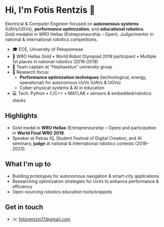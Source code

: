 # Hi, I'm Fotis Rentzis 👋

Electrical & Computer Engineer focused on **autonomous systems** (UAVs/UGVs), **performance optimization**, and **educational robotics**.  
Gold medalist in WRO Hellas (Entrepreneurship – Open). Judge/mentor in national & international robotics competitions.

- 🎓 ECE, University of Peloponnese  
- 🏅 WRO Hellas Gold • World Robot Olympiad 2019 participant • Multiple 1st places in national robotics (2016–2019)  
- 🤝 Team captain at “Hephaestus” university group  
- 🧠 Research focus:  
  - **Performance optimization techniques** (technological, energy, operational) for autonomous UxVs (UAVs & UGVs)  
  - Cyber-physical systems & AI in education  
- 💻 Tech: Python • C/C++ • MATLAB • sensors & embedded/robotics stacks  

## Highlights
- Gold medal in **WRO Hellas** (Entrepreneurship – Open) and participation in **World Final WRO 2019**.  
- Speaker at Patras IQ, Student Festival of Digital Creation, and AI seminars; **judge** at national & international robotics contests (2018–2023).

## What I'm up to
- Building prototypes for autonomous navigation & smart-city applications  
- Researching optimization strategies for UxVs to enhance performance & efficiency  
- Open-sourcing robotics education tools/snippets

## Get in touch
- ✉️ fotisrentzis17@gmail.com
